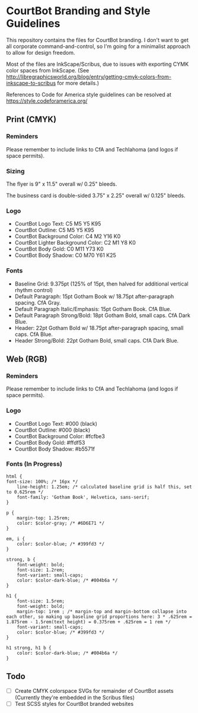 # CourtBot Branding and Style Guidelines

This repository contains the files for CourtBot branding. I don't want to get all corporate command-and-control, so I'm going for a minimalist approach to allow for design freedom.

Most of the files are InkScape/Scribus, due to issues with exporting CYMK color spaces from InkScape. (See http://libregraphicsworld.org/blog/entry/getting-cmyk-colors-from-inkscape-to-scribus for more details.)

References to Code for America style guidelines can be resolved at https://style.codeforamerica.org/

## Print (CMYK)

### Reminders

Please remember to include links to CfA and Techlahoma (and logos if space permits).

### Sizing

The flyer is 9" x 11.5" overall w/ 0.25" bleeds.

The business card is double-sided 3.75" x 2.25" overall w/ 0.125" bleeds.

### Logo

* CourtBot Logo Text: C5 M5 Y5 K95
* CourtBot Outline: C5 M5 Y5 K95
* CourtBot Background Color: C4 M2 Y16 K0
* CourtBot Lighter Background Color: C2 M1 Y8 K0
* CourtBot Body Gold: C0 M11 Y73 K0
* CourtBot Body Shadow: C0 M70 Y61 K25

### Fonts

* Baseline Grid: 9.375pt (125% of 15pt, then halved for additional vertical rhythm control)
* Default Paragraph: 15pt Gotham Book w/ 18.75pt after-paragraph spacing. CfA Gray.
* Default Paragraph Italic/Emphasis: 15pt Gotham Book. CfA Blue.
* Default Paragraph Strong/Bold: 18pt Gotham Bold, small caps. CfA Dark Blue.   
* Header: 22pt Gotham Bold w/ 18.75pt after-paragraph spacing, small caps. CfA Blue.
* Header Strong/Bold: 22pt Gotham Bold, small caps. CfA Dark Blue.

## Web (RGB)

### Reminders

Please remember to include links to CfA and Techlahoma (and logos if space permits).

### Logo

* CourtBot Logo Text: #000 (black)
* CourtBot Outline: #000 (black)
* CourtBot Background Color: #fcfbe3
* CourtBot Body Gold: #ffdf53
* CourtBot Body Shadow: #b5571f

### Fonts (In Progress)

    html {
    font-size: 100%; /* 16px */
	    line-height: 1.25em; /* calculated baseline grid is half this, set to 0.625rem */
	    font-family: 'Gotham Book', Helvetica, sans-serif;
    }

    p {
	    margin-top: 1.25rem;
	    color: $color-gray; /* #6D6E71 */
    }

    em, i {
	    color: $color-blue; /* #399fd3 */
    }

    strong, b {
	    font-weight: bold;
	    font-size: 1.2rem;
	    font-variant: small-caps;
	    color: $color-dark-blue; /* #004b6a */
    }

    h1 {
	    font-size: 1.5rem;
	    font-weight: bold;
	    margin-top: 1rem ; /* margin-top and margin-bottom collapse into each other, so making up baseline grid proportions here: 3 * .625rem = 1.875rem - 1.5rem(text height) = 0.375rem + .625rem = 1 rem */
	    font-variant: small-caps;
	    color: $color-blue; /* #399fd3 */
    }

    h1 strong, h1 b {
	    color: $color-dark-blue; /* #004b6a */
    }

## Todo

- [ ] Create CMYK colorspace SVGs for remainder of CourtBot assets (Currently they're embedded in the Scribus files)
- [ ] Test SCSS styles for CourtBot branded websites
